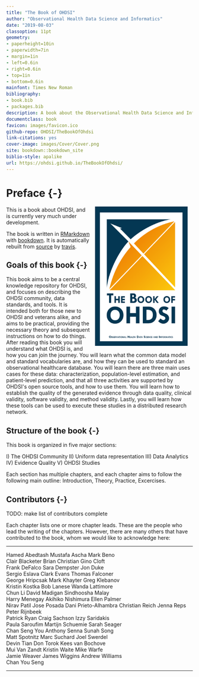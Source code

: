 ```yaml
--- 
title: "The Book of OHDSI"
author: "Observational Health Data Science and Informatics"
date: "2019-08-03"
classoption: 11pt      
geometry:
- paperheight=10in 
- paperwidth=7in
- margin=1in
- left=0.6in
- right=0.6in
- top=1in
- bottom=0.6in
mainfont: Times New Roman
bibliography:
- book.bib
- packages.bib
description: A book about the Observational Health Data Science and Informatics (OHDS). It described the OHDSI community, open standards and open source software.
documentclass: book
favicon: images/favicon.ico
github-repo: OHDSI/TheBookOfOhdsi
link-citations: yes
cover-image: images/Cover/Cover.png
site: bookdown::bookdown_site
biblio-style: apalike
url: https://ohdsi.github.io/TheBookOfOhdsi/
---
```




# Preface {-}

<img src="images/Cover/Cover.png" width="250" height="375" alt="Cover image" align="right" style="margin: 0 1em 0 1em" /> This is a book about OHDSI, and is currently very much under development. 

The book is written in [RMarkdown](https://rmarkdown.rstudio.com) with [bookdown](https://bookdown.org). It is automatically rebuilt from [source](https://github.com/OHDSI/TheBookOfOhdsi) by [travis](http://travis-ci.org/). 

## Goals of this book {-}

This book aims to be a central knowledge repository for OHDSI, and focuses on describing the OHDSI community, data standards, and tools. It is intended both for those new to OHDSI and veterans alike, and aims to be practical, providing the necessary theory and subsequent instructions on how to do things. After reading this book you will understand what OHDSI is, and how you can join the journey. You will learn what the common data model and standard vocabularies are, and how they can be used to standard an observational healthcare database. You will learn there are three main uses cases for these data: characterization, population-level estimation, and patient-level prediction, and that all three activities are supported by OHDSI's open source tools, and how to use them. You will learn how to establish the quality of the generated evidence through data quality, clinical validity, software validity, and method validity. Lastly, you will learn how these tools can be used to execute these studies in a distributed research network.

## Structure of the book {-}

This book is organized in five major sections: 

I) The OHDSI Community
II) Uniform data representation
III) Data Analytics
IV) Evidence Quality
V) OHDSI Studies

Each section has multiple chapters, and each chapter aims to follow the following main outline: Introduction, Theory, Practice, Excercises. 

## Contributors {-}

TODO: make list of contributors complete

Each chapter lists one or more chapter leads. These are the people who lead the writing of the chapters. However, there are many others that have contributed to the book, whom we would like to acknowledge here:


----------------  ------------------  ---------------------
Hamed Abedtash    Mustafa Ascha       Mark Beno            
Clair Blacketer   Brian Christian     Gino Cloft           
Frank DeFalco     Sara Dempster       Jon Duke             
Sergio Eslava     Clark Evans         Thomas Falconer      
George Hripcsak   Mark Khayter        Greg Klebanov        
Kristin Kostka    Bob Lanese          Wanda Lattimore      
Chun Li           David Madigan       Sindhoosha  Malay    
Harry Menegay     Akihiko Nishimura   Ellen Palmer         
Nirav Patil       Jose Posada         Dani Prieto-Alhambra 
Christian Reich   Jenna Reps          Peter Rijnbeek       
Patrick Ryan      Craig Sachson       Izzy Saridakis       
Paula Saroufim    Martijn Schuemie    Sarah Seager         
Chan Seng You     Anthony Senna       Sunah Song           
Matt Spotnitz     Marc Suchard        Joel Swerdel         
Devin Tian        Don Torok           Kees van Bochove     
Mui Van Zandt     Kristin Waite       Mike Warfe           
Jamie Weaver      James Wiggins       Andrew Williams      
Chan You Seng                                              
----------------  ------------------  ---------------------


